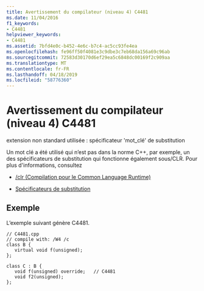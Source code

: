 ```yaml
---
title: Avertissement du compilateur (niveau 4) C4481
ms.date: 11/04/2016
f1_keywords:
- C4481
helpviewer_keywords:
- C4481
ms.assetid: 7bfd4e0c-b452-4e6c-b7c4-ac5cc93fe4ea
ms.openlocfilehash: fe96ff50f4081e3c9dbe3c7eb68da156a69c96ab
ms.sourcegitcommit: 72583d30170d6ef29ea5c6848dc00169f2c909aa
ms.translationtype: MT
ms.contentlocale: fr-FR
ms.lasthandoff: 04/18/2019
ms.locfileid: "58776360"
---
```

# <a name="compiler-warning-level-4-c4481"></a>Avertissement du compilateur (niveau 4) C4481

extension non standard utilisée : spécificateur 'mot_clé' de substitution

Un mot clé a été utilisé qui n’est pas dans la norme C++, par exemple, un des spécificateurs de substitution qui fonctionne également sous/CLR.  Pour plus d'informations, consultez

- [/clr (Compilation pour le Common Language Runtime)](../../build/reference/clr-common-language-runtime-compilation.md)

- [Spécificateurs de substitution](../../extensions/override-specifiers-cpp-component-extensions.md)

## <a name="example"></a>Exemple

L’exemple suivant génère C4481.

```
// C4481.cpp
// compile with: /W4 /c
class B {
   virtual void f(unsigned);
};

class C : B {
   void f(unsigned) override;   // C4481
   void f2(unsigned);
};
```